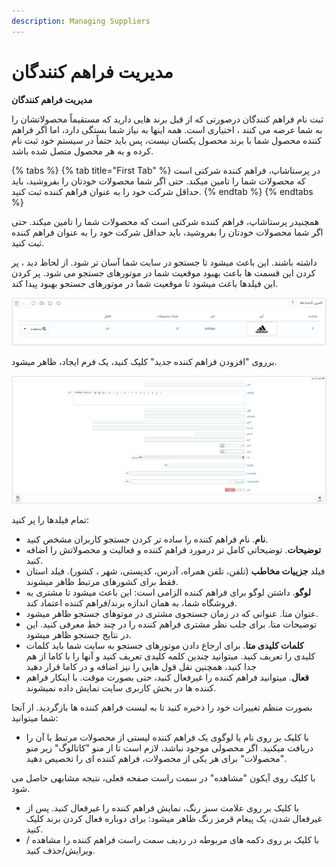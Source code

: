 ```yaml
---
description: Managing Suppliers
---
```


# مدیریت فراهم کنندگان

**مدیریت فراهم کنندگان**

ثبت نام فراهم کنندگان درصورتی که از قبل برند هایی دارید که مستقیماً محصولاتشان را به شما عرضه می کنند ، اختیاری است. همه اینها به نیاز شما بستگی دارد، اما اگر فراهم کننده محصول شما با برند محصول یکسان نیست، پس باید حتماً در سیستم خود ثبت نام کرده و به هر محصول متصل شده باشد.

{% tabs %}
{% tab title="First Tab" %}
در پرستاشاپ، فراهم کننده شرکتی است که محصولات شما را تامین میکند. حتی اگر شما محصولات خودتان را بفروشید، باید حداقل شرکت خود را به عنوان فراهم کننده ثبت کنید.
{% endtab %}
{% endtabs %}

همچنیدر پرستاشاپ، فراهم کننده شرکتی است که محصولات شما را تامین میکند. حتی اگر شما محصولات خودتان را بفروشید، باید حداقل شرکت خود را به عنوان فراهم کننده ثبت کنید.

داشته باشند. این باعث میشود تا جستجو در سایت شما آسان تر شود. از لحاظ دید ، پر کردن این قسمت ها باعث بهبود موقعیت شما در موتورهای جستجو می شود. پر کردن این فیلدها باعث میشود تا موقعیت شما در موتورهای جستجو بهبود پیدا کند.

![](../../../.gitbook/assets/image%20%2849%29.png)

برروی "افزودن فراهم کننده جدید" کلیک کنید، یک فرم ایجاد، ظاهر میشود.

![](../../../.gitbook/assets/1%20%2818%29.png)

تمام فیلدها را پر کنید:

* **نام**. نام فراهم کننده را ساده تر کردن جستجو کاربران مشخص کنید.
* **توضیحات**. توضیحاتی کامل تر درمورد فراهم کننده و فعالیت و محصولاتش را اضافه کنید.
* فیلد **جزییات مخاطب** \(تلفن، تلفن همراه، آدرس، کدپستی، شهر ، کشور\). فیلد استان فقط برای کشورهای مرتبط ظاهر میشوند.
* **لوگو**. داشتن لوگو برای فراهم کننده الزامی است: این باعث میشود تا مشتری به فروشگاه شما، به همان اندازه برند/فراهم کننده اعتماد کند. 
* عنوان متا. عنوانی که در زمان جستجوی مشتری در موتوهای جستجو ظاهر میشود. 
* توضیحات متا. برای جلب نظر مشتری فراهم کننده را در چند خط معرفی کنید. این در نتایج جستجو ظاهر میشود.
* **کلمات کلیدی متا**. برای ارجاع دادن موتورهای جستجو به سایت شما باید کلمات کلیدی را تعریف کنید. میتوانید چندین کلمه کلیدی تعریف کنید و آنها را با کاما از هم جدا کنید، همچنین نقل قول هایی را نیز اضافه و در کاما قرار دهید
* **فعال**. میتوانید فراهم کننده را غیرفعال کنید، حتی بصورت موقت. با اینکار فراهم کننده ها در بخش کاربری سایت نمایش داده نمیشوند.

  


بصورت منظم تغییرات خود را ذخیره کنید تا به لیست فراهم کننده ها بازگردید. از آنجا شما میتوانید:

* با کلیک بر روی نام یا لوگوی یک فراهم کننده لیستی از محصولات مرتبط با آن را دریافت میکنید. اگر محصولی موجود نباشد، لازم است تا از منو "کاتالوگ" زیر منو "محصولات" برای هر یکی از محصولات، فراهم کننده ای را تخصیص دهید.

با کلیک روی آیکون "مشاهده" در سمت راست صفحه فعلی، نتیجه مشابهی حاصل می شود.

* با کلیک بر روی علامت سبز رنگ، نمایش فراهم کننده را غیرفعال کنید. پس از غیرفعال شدن، یک پیغام قرمز رنگ ظاهر میشود: برای دوباره فعال کردن برند کلیک کنید.
* با کلیک بر روی دکمه های مربوطه در ردیف سمت راست فراهم کننده را مشاهده /ویرایش/حذف کنید.

